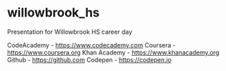 # willowbrook_hs
Presentation for Willowbrook HS career day

CodeAcademy - https://www.codecademy.com
Coursera - https://www.coursera.org
Khan Academy - https://www.khanacademy.org
Github - https://github.com
Codepen - https://codepen.io


